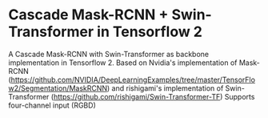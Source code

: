 # Cascade Mask-RCNN + Swin-Transformer in Tensorflow 2

A Cascade Mask-RCNN with Swin-Transformer as backbone implementation in Tensorflow 2. Based on Nvidia's implementation of Mask-RCNN (https://github.com/NVIDIA/DeepLearningExamples/tree/master/TensorFlow2/Segmentation/MaskRCNN) and rishigami's implementation of Swin-Transformer (https://github.com/rishigami/Swin-Transformer-TF)
Supports four-channel input (RGBD)